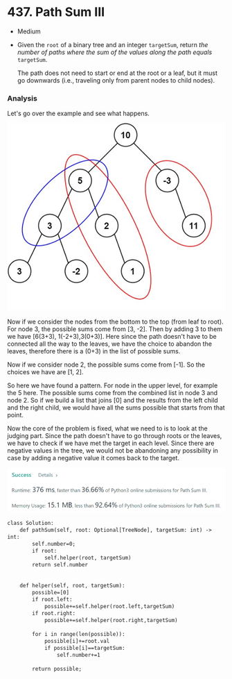 # 437. Path Sum III

* Medium
*   Given the `root` of a binary tree and an integer `targetSum`, return _the number of paths where the sum of the values along the path equals_ `targetSum`.

    The path does not need to start or end at the root or a leaf, but it must go downwards (i.e., traveling only from parent nodes to child nodes).

### Analysis&#x20;

Let's go over the example and see what happens.&#x20;

![Example:  targetSum=8, output=3](<../../.gitbook/assets/image (12).png>)

Now if we consider the nodes from the bottom to the top (from leaf to root). For node 3, the possible sums come from \[3, -2]. Then by adding 3 to them we have \[6(3+3), 1(-2+3),3(0+3)]. Here since the path doesn't have to be connected all the way to the leaves, we have the choice to abandon the leaves, therefore there is a (0+3) in the list of possible sums.&#x20;

Now if we consider node 2, the possible sums come from \[-1]. So the choices we have are \[1, 2].&#x20;

So here we have found a pattern. For node in the upper level, for example the 5 here. The possible sums come from the combined list in node 3 and node 2. So if we build a list that joins \[0] and the results from the left child and the right child, we would have all the sums possible that starts from that point.&#x20;

Now the core of the problem is fixed, what we need to is to look at the judging part. Since the path doesn't have to go through roots or the leaves, we have to check if we have met the target in each level. Since there are negative values in the tree, we would not be abandoning any possibility in case by adding a negative value it comes back to the target.&#x20;

![](<../../.gitbook/assets/image (29).png>)

```
class Solution:
    def pathSum(self, root: Optional[TreeNode], targetSum: int) -> int:
        self.number=0;
        if root:
            self.helper(root, targetSum)
        return self.number
        
        
    def helper(self, root, targetSum):
        possible=[0]
        if root.left:
            possible+=self.helper(root.left,targetSum)
        if root.right:
            possible+=self.helper(root.right,targetSum)            
            
        for i in range(len(possible)):
            possible[i]+=root.val
            if possible[i]==targetSum:
                self.number+=1
        
        return possible;
```
